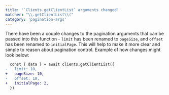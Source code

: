 ```yaml
---
title: '`Clients.getClientList` arguments changed'
matcher: "\\.getClientList\\("
category: 'pagination-args'
---
```


There have been a couple changes to the pagination arguments that can be passed into this function - `limit` has been renamed to `pageSize`, and `offset` has been renamed to `initialPage`. This will help to make it more clear and simple to reason about pagination control. Example of how changes might look below:

```diff
  const { data } = await clients.getClientList({
-   limit: 10,
+   pageSize: 10,
-   offset: 10,
+   initialPage: 2,
  })
```
